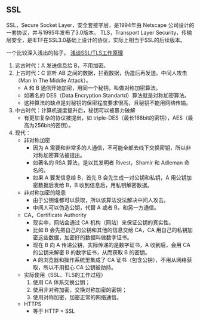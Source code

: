 ## SSL
SSL，Secure Socket Layer，安全套接字层，是1994年由 Netscape 公司设计的一套协议，并与1995年发布了3.0版本。
TLS，Transport Layer Security，传输层安全，是IETF在SSL3.0基础上设计的协议，实际上相当于SSL的后续版本。

一个比较深入浅出的帖子。 [浅谈SSL/TLS工作原理](https://zhuanlan.zhihu.com/p/36981565)

1. 远古时代：A 发送信息给 B，不用加密。
2. 上古时代：C 监听 AB 之间的数据，拦截数据，伪造后再发送。中间人攻击（Man In The Middle Attack）。
    - A 和 B 通信开始加密，用同一个秘钥，叫做对称加密算法。
    - 如著名的 DES（Data Encryption Standartd）算法就是对称加密算法。
    - 这种算法的缺点是对秘钥的保密程度要求很高，且秘钥不能用网络传输。
3. 中古时代：计算机速度提升后，秘钥可以被暴力破解
    - 有更加复杂的协议被提出，如 triple-DES（最长168bit的密钥），AES（最高为256bit的密钥）。
4. 现代：
    - 非对称加密
      - 因为 A 需要和非常多的人通信，不可能全部去线下交换密钥，所以非对称加密算法被提出。
      - 如著名的 RSA 算法，是以其发明者 Rivest，Shamir 和 Adleman 命名的。
      - 如果 A 要发信息给 B，首先 B 会先生成一对公钥和私钥，A 用公钥加密数据后发给 B，B 收到信息后，用私钥解密数据。
    - 非对称加密的隐患
      - 由于公钥谁都可以获取，所以该算法没法解决中间人攻击。
      - 中间人可以伪造公钥，代替 A 或者 B，和另一方通信。
    - CA，Certificate Authority
      - 现实中，网站会通过 CA 机构（网站）来保证公钥的真实性。
      - 比如 B 会先把自己的公钥和其他的信息交给 CA，CA 用自己的私钥加密这些数据，加密好的数据叫做数字证书。
      - 现在 B 向 A 传递公钥，实际传递的是数字证书，A 收到后，会用 CA 的公钥来解密 B 的数字证书，从而获取 B 的密钥。
      - A 的浏览器和操作系统里集成了 CA 证书（包含公钥），不用从网络获取，所以不用担心 CA 公钥被劫持。
    - 实际使用（SSL、TLS的工作过程）
        1. 使用 CA 体系交换公钥；
        2. 使用非对称加密，交换对称加密的密钥；
        3. 使用对称加密，加密正常的网络通信。
    - HTTPS
      - 等于 HTTP + SSL
